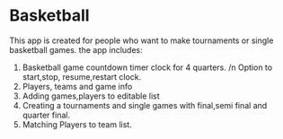 # Basketball
This app is created for people who want to make tournaments or single basketball games.
the app includes:
1. Basketball  game countdown timer clock for 4 quarters. /n
   Option to start,stop, resume,restart clock.
2. Players, teams and game info
3. Adding games,players to editable list
4. Creating a tournaments and single games with final,semi final and quarter final.
5. Matching Players to team list.








